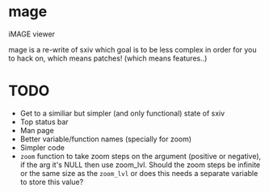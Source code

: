# mage
iMAGE viewer


mage is a re-write of sxiv which goal is to be less complex in order for you to
hack on, which means patches! (which means features..)


# TODO
- Get to a similiar but simpler (and only functional) state of sxiv
- Top status bar
- Man page
- Better variable/function names (specially for zoom)
- Simpler code
- `zoom` function to take zoom steps on the argument (positive or negative), if
  the arg it's NULL then use zoom_lvl. Should the zoom steps be infinite or the
  same size as the `zoom_lvl` or does this needs a separate variable to store
  this value?
